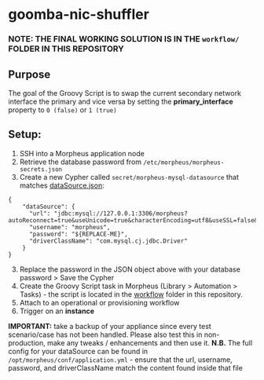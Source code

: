 # goomba-nic-shuffler

### NOTE: THE FINAL WORKING SOLUTION IS IN THE `workflow/` FOLDER IN THIS REPOSITORY
  Purpose
  ---------
  The goal of the Groovy Script is to swap the current secondary network interface the primary and vice versa by setting the **primary_interface** property to `0 (false)` or `1 (true)`
## Setup:
1. SSH into a Morpheus application node
2. Retrieve the database password from `/etc/morpheus/morpheus-secrets.json`
3. Create a new Cypher called `secret/morpheus-mysql-datasource` that matches [dataSource.json](https://github.com/uthm4n/network-interface-updater/blob/main/workflow/dataSource.json):
```
{
    "dataSource": {
      "url": "jdbc:mysql://127.0.0.1:3306/morpheus?autoReconnect=true&useUnicode=true&characterEncoding=utf8&useSSL=false&allowPublicKeyRetrieval=true",
      "username": "morpheus",
      "password": "${REPLACE-ME}", 
      "driverClassName": "com.mysql.cj.jdbc.Driver"
    }
}
```
3. Replace the password in the JSON object above with your database password > Save the Cypher
4. Create the Groovy Script task in Morpheus (Library > Automation > Tasks) - the script is located in the [workflow](https://github.com/uthm4n/network-interface-updater/tree/main/workflow) folder in this repository.
5. Attach to an operational or provisioning workflow
6. Trigger on an **instance**

**IMPORTANT:** take a backup of your appliance since every test scenario/case has not been handled. Please also test this in non-production, make any tweaks / enhancements and then use it. 
**N.B.** The full config for your dataSource can be found in `/opt/morpheus/conf/application.yml` - ensure that the url, username, password, and driverClassName match the content found inside that file
